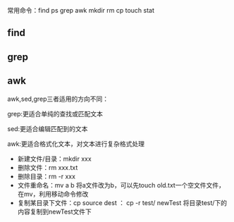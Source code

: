 常用命令：find ps grep awk mkdir rm cp touch stat 

## find

## grep

## awk

awk,sed,grep三者适用的方向不同：

grep:更适合单纯的查找或匹配文本

sed:更适合编辑匹配到的文本

awk:更适合格式化文本，对文本进行复杂格式处理



- 新建文件/目录：mkdir xxx
- 删除文件：rm xxx.txt
- 删除目录：rm -r xxx
- 文件重命名：mv a b 将a文件改为b，可以先touch old.txt一个空文件文件，在mv，利用移动命令修改
- 复制某目录下文件：cp source dest  ： cp -r test/ newTest 将目录test/下的内容复制到newTest文件下